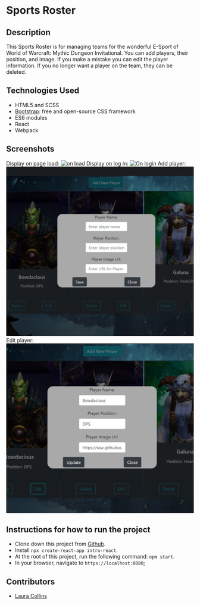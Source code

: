 # Sports Roster

## Description
This Sports Roster is for managing teams for the wonderful E-Sport of World of Warcraft: Mythic Dungeon Invitational. You can add players, their position, and image. If you make a mistake you can edit the player information. If you no longer want a player on the team, they can be deleted.

## Technologies Used

* HTML5 and SCSS
* [Bootstrap](https://getbootstrap.com/): free and open-source CSS framework
* ES6 modules
* React
* Webpack

## Screenshots
Display on page load:
![on load](https://github.com/LaCollins/sports-roster/raw/master/screenshots/1.PNG)
Display on log in:
![On login](https://github.com/LaCollins/sports-roster/raw/master/screenshots/2.PNG)
Add player:
![add player](https://github.com/LaCollins/sports-roster/raw/master/screenshots/3.PNG)
Edit player:
![on load](https://github.com/LaCollins/sports-roster/raw/master/screenshots/4.PNG)


## Instructions for how to run the project

* Clone down this project from [Github](https://github.com/LaCollins/sports-roster).
* Install `npx create-react-app intro-react`.
* At the root of this project, run the following command: `npm start`.
* In your browser, navigate to `https://localhost:8080`;

## Contributors
* [Laura Collins](https://github.com/LaCollins)